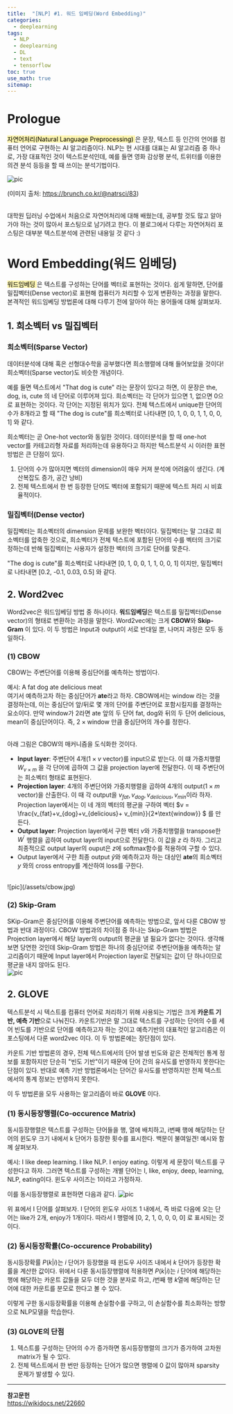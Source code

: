 ```yaml
---
title:  "[NLP] #1. 워드 임베딩(Word Embedding)"
categories:
  - deeplearning
tags:
  - NLP
  - deeplearning
  - DL
  - text
  - tensorflow
toc: true
use_math: true
sitemap: 
---
```


# Prologue
<mark style='background-color: #fff5b1'> 자연어처리(Natural Language Preprocessing) </mark> 은 문장, 텍스트 등 인간의 언어를 컴퓨터 언어로 구현하는 AI 알고리즘이다. NLP는 현 시대를 대표는 AI 알고리즘 중 하나로, 가장 대표적인 것이 텍스트분석인데, 예를 들면 영화 감상평 분석, 
트위터를 이용한 의견 분석 등등을 할 때 쓰이는 분석기법이다. 

![pic](/assets/nlp.PNG)

(이미지 출처: <https://brunch.co.kr/@natrsci/83>)

<br>
대학원 딥러닝 수업에서 처음으로 자연어처리에 대해 배웠는데, 공부할 것도 많고 알아가야 하는 것이 많아서 포스팅으로 남기려고 한다. 이 블로그에서 다루는 자연어처리 포스팅은 대부분 텍스트분석에 관련된 내용일 것 같다 :) 
<br>

# Word Embedding(워드 임베딩)
<mark style='background-color: #fff5b1'> 워드임베딩 </mark>은 텍스트를 구성하는 단어를 벡터로 표현하는 것이다. 쉽게 말하면, 단어를 밀집벡터(Dense vector)로 표현해 컴퓨터가 처리할 수 있게 변환하는 과정을 말한다. 본격적인 워드임베딩 방법론에 대해 다루기 전에 알아야 하는 용어들에 대해 살펴보자.
<br>


## 1. 희소벡터 vs 밀집벡터
### 희소벡터(Sparse Vector)
데이터분석에 대해 혹은 선형대수학을 공부했다면 희소행렬에 대해 들어보았을 것이다! 희소벡터(Sparse vector)도 비슷한 개념이다. 

예를 들면 텍스트에서 "That dog is cute" 라는 문장이 있다고 하면, 이 문장은 the, dog, is, cute 의 네 단어로 이루어져 있다. 희소벡터는 각 단어가 있으면 1, 없으면 0으로 표현하는 것이다. 
각 단어는 지정된 위치가 있다. 전체 텍스트에서 unique한 단어의 수가 8개라고 할 때 "The dog is cute"를 희소벡터로 나타내면 [0, 1, 0, 0, 1, 1, 0, 0, 1] 와 같다.

희소벡터는 곧 One-hot vector와 동일한 것이다. 데이터분석을 할 때 one-hot vector를 카테고리형 자료를 처리하는데 유용하다고 하지만 텍스트분석 시 이러한 표현 방법은 큰 단점이 있다.
 1. 단어의 수가 많아지면 벡터의 dimension이 매우 커져 분석에 어려움이 생긴다. (계산복잡도 증가, 공간 낭비)
 2. 전체 텍스트에서 한 번 등장한 단어도 벡터에 포함되기 때문에 텍스트 처리 시 비효율적이다.


### 밀집벡터(Dense vector)
밀집벡터는 희소벡터의 dimension 문제를 보완한 벡터이다. 밀집벡터는 말 그대로 희소벡터를 압축한 것으로, 희소벡터가 전체 텍스트에 포함된 단어의 수를 벡터의 크기로 정하는데 반해 밀집벡터는 사용자가 설정한 벡터의 크기로 단어를 맞춘다.

"The dog is cute"를 희소벡터로 나타내면 [0, 1, 0, 0, 1, 1, 0, 0, 1] 이지만, 밀집벡터로 나타내면 [0.2, -0.1, 0.03, 0.5] 와 같다.


## 2. Word2vec
Word2vec은 워드임베딩 방법 중 하나이다. **워드임베딩**은 텍스트를 밀집벡터(Dense vector)의 형태로 변환하는 과정을 말한다. Word2vec에는 크게 **CBOW**와 **Skip-Gram** 이 있다. 이 두 방법은 Input과 output이 서로 반대일 뿐, 나머지 과정은 모두 동일하다.

### (1) CBOW
CBOW는 주변단어를 이용해 중심단어를 예측하는 방법이다. 

예시: A fat dog ate delicious meat
<br>
여기서 예측하고자 하는 중심단어가 **ate**라고 하자. CBOW에서는 window 라는 것을 결정하는데, 이는 중심단어 앞/뒤로 몇 개의 단어를 주변단어로 포함시킬지를 결정하는 요소이다. 만약 window가 2라면 ate 앞의 두 단어 fat, dog와 뒤의 두 단어 delicious, mean이 중심단어이다. 즉, $2 \times \text{window}$ 만큼 중심단어의 개수를 정한다.

<br>
아래 그림은 CBOW의 매커니즘을 도식화한 것이다.

 + **Input layer**: 주변단어 4개($1 \times v$ vector)를 input으로 받는다. 이 떄 가중치행렬 $W_{v\times m}$ 을 각 단어에 곱하여 그 값을 projection layer에 전달한다. 이 때 주변단어는 희소벡터 형태로 표현된다.
 + **Projection layer**: 4개의 주변단어와 가중치행렬을 곱하여 4개의 output($1 \times m$ vector)을 산출한다. 이 때 각 output을 $v_{fat}, v_{dog}, v_{delicious}, v_{min}$이라 하자. Projection layer에서는 이 네 개의 벡터의 평균을 구하여 벡터 $v = \frac{v_{fat}+v_{dog}+v_{delicious}+ v_{min}}{2*\text{window}} $ 를 만든다.
 + **Output layer**: Projection layer에서 구한 벡터 $v$와 가중치행렬을 transpose한 $W^\prime$ 행렬을 곱하여 output layer의 input으로 전달한다. 이 값을 $z$ 라 하자. 그리고 최종적으로 output layer의 ouput은 $z$에 softmax함수를 적용하여 구할 수 있다. 
 + Output layer에서 구한 최종 output $\hat{y}$와 예측하고자 하는 대상인 **ate**의 희소벡터 $y$ 와의 cross entropy를 계산하여 loss를 구한다.
 
<br>
![pic](/assets/cbow.jpg)


### (2) Skip-Gram
SKip-Gram은 중심단어를 이용해 주변단어를 예측하는 방법으로, 앞서 다룬 CBOW 방법과 반대 과정이다. CBOW 방법과의 차이점 중 하나는 Skip-Gram 방법은 Projection layer에서 해당 layer의 output의 평균을 낼 필요가 없다는 것이다. 생각해보면 당연한 것인데 Skip-Gram 방법은 하나의 중심단어로 주변단어들을 예측하는 알고리즘이기 때문에 Input layer에서 Projection layer로 전달되는 값이 단 하나이므로 평균을 내지 않아도 된다.
<br>
![pic](/assets/skipgram.jpg)


## 2. GLOVE
텍스트분석 시 텍스트를 컴퓨터 언어로 처리하기 위해 사용되는 기법은 크게 **카운트 기반, 예측 기반**으로 나눠진다. 카운트기반은 말 그대로 텍스트를 구성하는 단어의 수를 세어 빈도를 기반으로 단어를 예측하고자 하는 것이고 예측기반의 대표적인 알고리즘은 이 포스팅에서 다룬 word2vec 이다. 이 두 방법론에는 장단점이 있다.

카운트 기반 방법론의 경우, 전체 텍스트에서의 단어 발생 빈도와 같은 전체적인 통계 정보를 포함하지만 단순히 "빈도 기반"이기 때문에 단어 간의 유사도를 반영하지 못한다는 단점이 있다. 반대로 예측 기반 방법론에서는 단어간 유사도를 반영하지만 전체 텍스트에서의 통계 정보는 반영하지 못한다.

이 두 방법론을 모두 사용하는 알고리즘이 바로 **GLOVE** 이다.


### (1) 동시등장행렬(Co-occurence Matrix)
동시등장행렬은 텍스트를 구성하는 단어들을 행, 열에 배치하고, i번째 행에 해당하는 단어의 윈도우 크기 내에서 k 단어가 등장한 횟수를 표시한다. 백문이 불여일견! 예시와 함께 살펴보자.

예시: I like deep learning. I like NLP. I enjoy eating. 이렇게 세 문장이 텍스트를 구성한다고 하자. 그러면 텍스트를 구성하는 개별 단어는 I, like, enjoy, deep, learning, NLP, eating이다. 윈도우 사이즈는 1이라고 가정하자. 

이를 동시등장행렬로 표현하면 다음과 같다.
![pic](/assets/globe.jpg)

위 표에서 I 단어를 살펴보자. I 단어의 윈도우 사이즈 1 내에서, 즉 바로 다음에 오는 단어는 like가 2개, enjoy가 1개이다. 따라서 I 행렬에 [0, 2, 1, 0, 0, 0, 0] 로 표시되는 것이다.

### (2) 동시등장확률(Co-occurence Probability)
동시등장확률 $P(k|i)$는 $i$ 단어가 등장했을 때 윈도우 사이즈 내에서 $k$ 단어가 등장한 확률을 계산한 값이다. 위에서 다룬 동시등장행렬에 적용하면 $P(k|i)$는 $i$ 단어에 해당하는 행에 해당하는 카운트 값들을 모두 더한 것을 분자로 하고, $i$번째 행 $k$열에 해당하는 단어에 대한 카운트를 분모로 한다고 볼 수 있다.

이렇게 구한 동시등장확률을 이용해 손실함수를 구하고, 이 손실함수를 최소화하는 방향으로 NLP모델을 학습한다.

### (3) GLOVE의 단점
 1. 텍스트를 구성하는 단어의 수가 증가하면 동시등장행렬의 크기가 증가하여 고차원 matrix가 될 수 있다.
 2. 전체 텍스트에서 한 번만 등장하는 단어가 많으면 행렬에 0 값이 많아져 sparsity 문제가 발생할 수 있다.


---


**참고문헌**
<br>
<https://wikidocs.net/22660>
